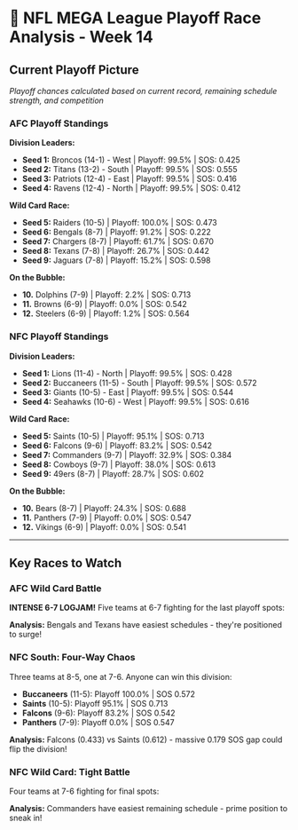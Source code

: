 # 🏈 NFL MEGA League Playoff Race Analysis - Week 14

## Current Playoff Picture

*Playoff chances calculated based on current record, remaining schedule strength, and competition*

### AFC Playoff Standings

**Division Leaders:**
- **Seed 1:** Broncos (14-1) - West | Playoff: 99.5% | SOS: 0.425
- **Seed 2:** Titans (13-2) - South | Playoff: 99.5% | SOS: 0.555
- **Seed 3:** Patriots (12-4) - East | Playoff: 99.5% | SOS: 0.416
- **Seed 4:** Ravens (12-4) - North | Playoff: 99.5% | SOS: 0.412

**Wild Card Race:**
- **Seed 5:** Raiders (10-5) | Playoff: 100.0% | SOS: 0.473
- **Seed 6:** Bengals (8-7) | Playoff: 91.2% | SOS: 0.222
- **Seed 7:** Chargers (8-7) | Playoff: 61.7% | SOS: 0.670
- **Seed 8:** Texans (7-8) | Playoff: 26.7% | SOS: 0.442
- **Seed 9:** Jaguars (7-8) | Playoff: 15.2% | SOS: 0.598

**On the Bubble:**
- **10.** Dolphins (7-9) | Playoff: 2.2% | SOS: 0.713
- **11.** Browns (6-9) | Playoff: 0.0% | SOS: 0.542
- **12.** Steelers (6-9) | Playoff: 1.2% | SOS: 0.564

### NFC Playoff Standings

**Division Leaders:**
- **Seed 1:** Lions (11-4) - North | Playoff: 99.5% | SOS: 0.428
- **Seed 2:** Buccaneers (11-5) - South | Playoff: 99.5% | SOS: 0.572
- **Seed 3:** Giants (10-5) - East | Playoff: 99.5% | SOS: 0.544
- **Seed 4:** Seahawks (10-6) - West | Playoff: 99.5% | SOS: 0.616

**Wild Card Race:**
- **Seed 5:** Saints (10-5) | Playoff: 95.1% | SOS: 0.713
- **Seed 6:** Falcons (9-6) | Playoff: 83.2% | SOS: 0.542
- **Seed 7:** Commanders (9-7) | Playoff: 32.9% | SOS: 0.384
- **Seed 8:** Cowboys (9-7) | Playoff: 38.0% | SOS: 0.613
- **Seed 9:** 49ers (8-7) | Playoff: 28.7% | SOS: 0.602

**On the Bubble:**
- **10.** Bears (8-7) | Playoff: 24.3% | SOS: 0.688
- **11.** Panthers (7-9) | Playoff: 0.0% | SOS: 0.547
- **12.** Vikings (6-9) | Playoff: 0.0% | SOS: 0.541

---

## Key Races to Watch

### AFC Wild Card Battle

**INTENSE 6-7 LOGJAM!** Five teams at 6-7 fighting for the last playoff spots:


**Analysis:** Bengals and Texans have easiest schedules - they're positioned to surge!

### NFC South: Four-Way Chaos

Three teams at 8-5, one at 7-6. Anyone can win this division:

- **Buccaneers** (11-5): Playoff 100.0% | SOS 0.572
- **Saints** (10-5): Playoff 95.1% | SOS 0.713
- **Falcons** (9-6): Playoff 83.2% | SOS 0.542
- **Panthers** (7-9): Playoff 0.0% | SOS 0.547

**Analysis:** Falcons (0.433) vs Saints (0.612) - massive 0.179 SOS gap could flip the division!

### NFC Wild Card: Tight Battle

Four teams at 7-6 fighting for final spots:


**Analysis:** Commanders have easiest remaining schedule - prime position to sneak in!
